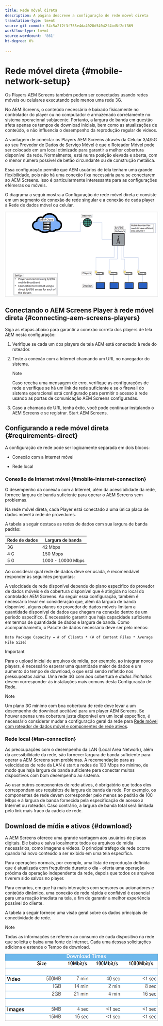 ```yaml
---
title: Rede móvel direta
description: A página descreve a configuração de rede móvel direta
translation-type: tm+mt
source-git-commit: 54c5a2f2f3f755e4da4028d54042f4bd8f2df369
workflow-type: tm+mt
source-wordcount: '861'
ht-degree: 0%

---
```



# Rede móvel direta {#mobile-network-setup}

Os Players AEM Screens também podem ser conectados usando redes móveis ou celulares executando pelo menos uma rede 3G.

No AEM Screens, o conteúdo necessário é baixado fisicamente no controlador do player ou no computador e armazenado corretamente no sistema operacional subjacente. Portanto, a largura de banda em questão afeta apenas os tempos de download iniciais, bem como as atualizações de conteúdo, e não influencia o desempenho da reprodução regular de vídeos.

A vantagem de conectar os Players AEM Screens através da Celular 3/4/5G ao seu Provedor de Dados de Serviço Móvel é que o Roteador Móvel pode ser colocado em um local otimizado para garantir a melhor cobertura disponível da rede. Normalmente, está numa posição elevada e aberta, com o menor número possível de betão circundante ou de construção metálica.

Essa configuração permite que AEM usuários de tela tenham uma grande flexibilidade, pois não há uma conexão fixa necessária para se conectarem ao AEM Screens. Isso é particularmente interessante para as configurações efêmeras ou móveis.

O diagrama a seguir mostra a Configuração de rede móvel direta e consiste em um segmento de conexão de rede singular e a conexão de cada player à Rede de dados móvel ou celular.

![](/help/using/assets/direct-mobile-1.png)

## Conectando o AEM Screens Player à rede móvel direta {#connecting-aem-screens-players}

Siga as etapas abaixo para garantir a conexão correta dos players de tela AEM nesta configuração:

1. Verifique se cada um dos players de tela AEM está conectado à rede do roteador.

1. Teste a conexão com a Internet chamando um URL no navegador do sistema.

   >[!NOTE]
   >Caso receba uma mensagem de erro, verifique as configurações de rede e verifique se há um link de rede suficiente e se o firewall do sistema operacional está configurado para permitir o acesso à rede usando as portas de comunicação AEM Screens configuradas.

1. Caso a chamada de URL tenha êxito, você pode continuar instalando o AEM Screens e se registrar. Start AEM Screens.

## Configurando a rede móvel direta {#requirements-direct}

A configuração de rede pode ser logicamente separada em dois blocos:

* Conexão com a Internet móvel

* Rede local

### Conexão de Internet móvel {#mobile-internet-connection}

O desempenho da conexão com a Internet, além da acessibilidade da rede, fornece largura de banda suficiente para operar o AEM Screens sem problemas.

Na rede móvel direta, cada Player está conectado a uma única placa de dados móvel à rede de provedores.

A tabela a seguir destaca as redes de dados com sua largura de banda padrão:

| Rede de dados | Largura de banda |
|--- |--- |
| 3G | 42 Mbps |
| 4 G | 150 Mbps |
| 5 G | 1000 - 10000 Mbps |

Ao considerar qual rede de dados deve ser usada, é recomendável responder às seguintes perguntas:

A velocidade de rede disponível depende do plano específico do provedor de dados móveis e da cobertura disponível que é atingida no local do controlador AEM Screens.
Ao seguir essa configuração, também é necessário levar em consideração que, além da largura de banda disponível, alguns planos do provedor de dados móveis limitam a quantidade disponível de dados que chegam na conexão dentro de um período específico. É necessário garantir que haja capacidade suficiente em termos de quantidade de dados e largura de banda.
Como acompanhamento, o Pacote de dados necessário deve ser pelo menos:

`Data Package Capacity = # of Clients * (# of Content Files * Average File Size)`


>[!IMPORTANT]
>Para o upload inicial de arquivos de mídia, por exemplo, ao integrar novos players, é necessário esperar uma quantidade maior de dados e um aumento do tempo de download, o que está sendo refletido nos pressupostos acima. Uma rede 4G com *boa* cobertura e *dados ilimitados* devem corresponder às instalações mais comuns desta Configuração de Rede.

>[!NOTE]
>Um plano 3G mínimo com boa cobertura de rede deve levar a um desempenho de download aceitável para um player AEM Screens. Se houver apenas uma cobertura justa disponível em um local específico, é necessário considerar mudar a configuração geral da rede para [Rede móvel com roteador de dados móvel e componentes de rede ativos](/help/using/mobile-network-router.md).


### Rede local {#lan-connection}

As preocupações com o desempenho da LAN (Local Area Network), além da acessibilidade da rede, são fornecer largura de banda suficiente para operar a AEM Screens sem problemas. A recomendação para as velocidades de rede da LAN é start a redes de 100 Mbps no mínimo, de modo que haja largura de banda suficiente para conectar muitos dispositivos com bom desempenho ao sistema.

Ao usar outros componentes de rede ativos, é obrigatório que todos eles correspondam aos requisitos de largura de banda da rede. Por exemplo, os componentes de rede devem corresponder pelo menos ao padrão de 100 Mbps e à largura de banda fornecida pela especificação de acesso à Internet ou roteador. Caso contrário, a largura de banda total será limitada pelo link mais fraco da cadeia de rede.

## Download de mídia e ativos {#download}

A AEM Screens oferece uma grande vantagem aos usuários de placas digitais. Ele baixa e salva localmente todos os arquivos de mídia necessários, como imagens e vídeos. O principal tráfego de rede ocorre quando há novo conteúdo a ser exibido em uma tela específica.

Para operações normais, por exemplo, uma lista de reprodução definida que é atualizada com frequência durante o dia - oferta uma operação próxima da operação independente da rede, depois que todos os arquivos tiverem sido salvos no player.

Para cenários, em que há mais interações com sensores ou acionadores e conteúdo dinâmico, uma conexão de rede rápida e confiável é essencial para uma reação imediata na tela, a fim de garantir a melhor experiência possível do cliente.

A tabela a seguir fornece uma visão geral sobre os dados principais de conectividade de rede.

>[!NOTE]
>
>Todas as informações se referem ao consumo de cada dispositivo na rede que solicita e baixa uma fonte de Internet. Cada uma dessas solicitações adiciona e estende o Tempo de download.

![](/help/using/assets/download-times-mobile.png)



